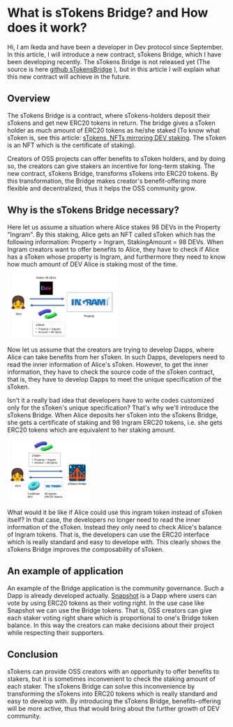 # What is sTokens Bridge? and How does it work?
Hi, I am Ikeda and have been a developer in Dev protocol since September.
In this article, I will introduce a new contract, sTokens Bridge, which I have been developing recently.
The sTokens Bridge is not released yet (The source is here [github sTokensBridge](https://github.com/dev-protocol/s-tokens-bridge) ),
but in this article I will explain what this new contract will achieve in the future.

## Overview
The sTokens Bridge is a contract, where sTokens-holders deposit their sTokens and get new ERC20 tokens in return.
The bridge gives a sToken holder as much amount of ERC20 tokens as he/she staked 
(To know what sToken is, see this article: [sTokens, NFTs mirroring DEV staking](https://medium.com/devprtcl/stokens-nfts-mirroring-dev-staking-b41f93d0f8a6).
The sToken is an NFT which is the certificate of staking).

Creators of OSS projects can offer benefits to sToken holders, 
and by doing so, the creators can give stakers an incentive for long-term staking.
The new contract, sTokens Bridge, transforms sTokens into ERC20 tokens.
By this transformation, 
the Bridge makes creator's benefit-offering more flexible and decentralized, thus it helps the OSS community grow.

## Why is the sTokens Bridge necessary?
Here let us assume a situation where Alice stakes 98 DEVs in the Property "Ingram".
By this staking, Alice gets an NFT called sToken
which has the following information: Property = Ingram, StakingAmount = 98 DEVs.
When Ingram creators want to offer benefits to Alice,
they have to check if Alice has a sToken whose property is Ingram,
and furthermore they need to know how much amount of DEV Alice is staking most of the time.

<img src="sTokens.png" width="50%">

Now let us assume that the creators are trying to develop Dapps, where Alice can take benefits from her sToken.
In such Dapps, developers need to read the inner information of Alice's sToken. 
However, to get the inner information,
they have to check the source code of the sToken contract,
that is, they have to develop Dapps to meet the unique specification of the sToken.

Isn't it a really bad idea that developers have to write codes customized only for the sToken's unique specification?
That's why we'll introduce the sTokens Bridge.
When Alice deposits her sToken into the sTokens Bridge,
she gets a certificate of staking and 98 Ingram ERC20 tokens, i.e. she gets ERC20 tokens which are equivalent to her staking amount.

<img src="sTokensBridge.png" width="38%">

What would it be like if Alice could use this ingram token instead of sToken itself?
In that case, the developers no longer need to read the inner information of the sToken.
Instead they only need to check Alice's balance of Ingram tokens.
That is, the developers can use the ERC20 interface which is really standard and easy to develope with.
This clearly shows the sTokens Bridge improves the composability of sToken.

## An example of application
An example of the Bridge application is the community governance.
Such a Dapp is already developed actually.
[Snapshot](snapshot.org) is a Dapp where users can vote by using ERC20 tokens as their voting right.
In the use case like Snapshot we can use the Bridge tokens.
That is, OSS creators can give each staker voting right share which is proportional to one's Bridge token balance.
In this way the creators can make decisions about their project while respecting their supporters.

## Conclusion
sTokens can provide OSS creators with an opportunity to offer benefits to stakers,
but it is sometimes inconvenient to check the staking amount of each staker.
The sTokens Bridge can solve this inconvenience by transforming the sTokens into ERC20 tokens which is really standard and easy to develop with.
By introducing the sTokens Bridge, benefits-offering will be more active,
thus that would bring about the further growth of DEV community.



